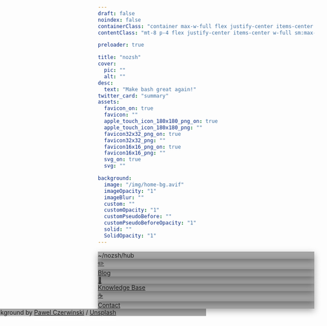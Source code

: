 ```yaml
---
draft: false
noindex: false
containerClass: "container max-w-full flex justify-center items-center h-screen"
contentClass: "mt-8 p-4 flex justify-center items-center w-full sm:max-w-md flex-col gap-3 font-semibold"

preloader: true

title: "nozsh"
cover:
  pic: ""
  alt: ""
desc:
  text: "Make bash great again!"
twitter_card: "summary"
assets:
  favicon_on: true
  favicon: ""
  apple_touch_icon_180x180_png_on: true
  apple_touch_icon_180x180_png: ""
  favicon32x32_png_on: true
  favicon32x32_png: ""
  favicon16x16_png_on: true
  favicon16x16_png: ""
  svg_on: true
  svg: ""

background:
  image: "/img/home-bg.avif"
  imageOpacity: "1"
  imageBlur: ""
  custom: ""
  customOpacity: "1"
  customPseudoBefore: ""
  customPseudoBeforeOpacity: "1"
  solid: ""
  SolidOpacity: "1"
---
```


<style>
  #background-image {
    filter: hue-rotate(200deg) brightness(0.9) contrast(1.3);
  }

  .itemsbg {
    background: rgba(0, 0, 0, 0.35);
  }

  .item {
    box-shadow: rgba(0, 0, 0, 0.35) 0px 5px 15px;
    transition: all 0.2s ease;
  }

  .action:hover .item {
    box-shadow: rgba(0, 0, 0, 0.5) 0px 5px 15px;
    background: rgba(0, 0, 0, 0.2);
  }
</style>

<div class="itemsbg py-4 flex flex-col justify-center items-center backdrop-blur-[1rem] rounded-lg w-full">
  <div class="flex items-center m-2 leading-none action cursor-default">
    <div class="item bg-transparent p-2 flex justify-center items-center w-[32px] mr-2 backdrop-blur-[1rem] rounded-lg">
      <img class="" src="/fav/favicon.svg" alt="" loading="lazy">
    </div>
    <div class="item bg-transparent py-2 px-6 backdrop-blur-[1rem] rounded-lg">~/nozsh/hub</div>
  </div>
</div>

<div class="itemsbg py-4 flex flex-col justify-center items-center backdrop-blur-[1rem] rounded-lg w-full">
  <a href="/blog/">
    <div class="flex items-center m-2 leading-none action">
      <div class="item bg-transparent p-2 flex justify-center w-[32px] mr-2 backdrop-blur-[1rem] rounded-lg">✏️</div>
      <div class="item bg-transparent py-2 px-6 backdrop-blur-[1rem] rounded-lg">Blog</div>
    </div>
  </a>

  <a href="/kb/">
    <div class="flex items-center m-2 leading-none action">
      <div class="item bg-transparent p-2 flex justify-center items-center w-[32px] mr-2 backdrop-blur-[1rem] rounded-lg">🧠</div>
      <div class="item bg-transparent py-2 px-6 backdrop-blur-[1rem] rounded-lg">Knowledge Base</div>
    </div>
  </a>

  <a href="/contact/">
    <div class="flex items-center m-2 leading-none action">
      <div class="item bg-transparent p-2 flex justify-center items-center w-[32px] mr-2 backdrop-blur-[1rem] rounded-lg">☕</div>
      <div class="item bg-transparent py-2 px-6 backdrop-blur-[1rem] rounded-lg">Contact</div>
    </div>
  </a>
</div>

<div class="credits itemsbg cursor-default fixed text-sm text-nowrap overflow-hidden leading-[0.2] bottom-[1rem] px-[1.5rem] py-[1.5rem] backdrop-blur-[1rem] rounded-lg">
  Background by <a class="font-bold cool-underline" href="https://unsplash.com/@pawel_czerwinski">Pawel Czerwinski</a> / <a class="font-bold cool-underline" href="https://unsplash.com/">Unsplash</a>
</div>

<style>
  .credits {
    left: 50%;
    transform: translateX(-50%);
  }
</style>

<style>
  .cool-underline {
    position: relative;
    display: inline-block;
  }

  .cool-underline::after {
    content: '';
    position: absolute;
    bottom: -10px;
    left: 0;
    width: 100%;
    height: 2px;
    background-color: rgba(255, 255, 255, 1);
    transition: all 0.2s ease;
    transform-origin: right;
  }

  .cool-underline:hover::after {
    transform: scaleX(0);
  }
</style>
